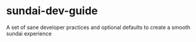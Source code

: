 # sundai-dev-guide
A set of sane developer practices and optional defaults to create a smooth sundai experience 
